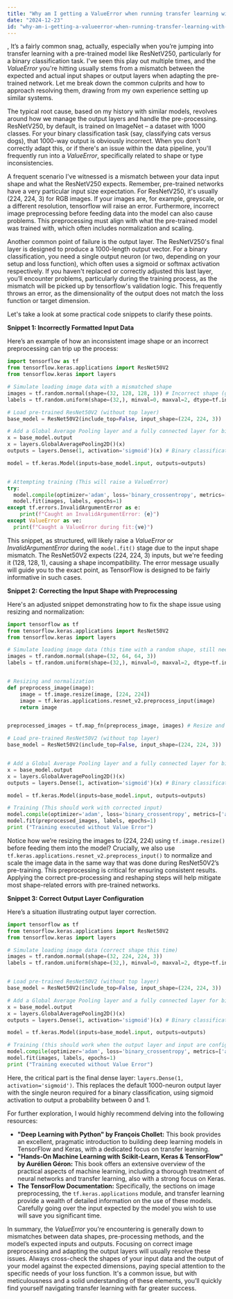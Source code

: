 ```yaml
---
title: "Why am I getting a ValueError when running transfer learning with ResNetV250 on a binary classification task in TensorFlow?"
date: "2024-12-23"
id: "why-am-i-getting-a-valueerror-when-running-transfer-learning-with-resnetv250-on-a-binary-classification-task-in-tensorflow"
---
```


,  It’s a fairly common snag, actually, especially when you’re jumping into transfer learning with a pre-trained model like ResNetV250, particularly for a binary classification task. I've seen this play out multiple times, and the *ValueError* you're hitting usually stems from a mismatch between the expected and actual input shapes or output layers when adapting the pre-trained network. Let me break down the common culprits and how to approach resolving them, drawing from my own experience setting up similar systems.

The typical root cause, based on my history with similar models, revolves around how we manage the output layers and handle the pre-processing. ResNetV250, by default, is trained on ImageNet – a dataset with 1000 classes. For your binary classification task (say, classifying cats versus dogs), that 1000-way output is obviously incorrect. When you don't correctly adapt this, or if there's an issue within the data pipeline, you'll frequently run into a *ValueError*, specifically related to shape or type inconsistencies.

A frequent scenario I've witnessed is a mismatch between your data input shape and what the ResNetV250 expects. Remember, pre-trained networks have a very particular input size expectation. For ResNetV250, it's usually (224, 224, 3) for RGB images. If your images are, for example, greyscale, or a different resolution, tensorflow will raise an error. Furthermore, incorrect image preprocessing before feeding data into the model can also cause problems. This preprocessing must align with what the pre-trained model was trained with, which often includes normalization and scaling.

Another common point of failure is the output layer. The ResNetV250's final layer is designed to produce a 1000-length output vector. For a binary classification, you need a single output neuron (or two, depending on your setup and loss function), which often uses a sigmoid or softmax activation respectively. If you haven't replaced or correctly adjusted this last layer, you’ll encounter problems, particularly during the training process, as the mismatch will be picked up by tensorflow's validation logic. This frequently throws an error, as the dimensionality of the output does not match the loss function or target dimension.

Let's take a look at some practical code snippets to clarify these points.

**Snippet 1: Incorrectly Formatted Input Data**

Here’s an example of how an inconsistent image shape or an incorrect preprocessing can trip up the process:

```python
import tensorflow as tf
from tensorflow.keras.applications import ResNet50V2
from tensorflow.keras import layers

# Simulate loading image data with a mismatched shape
images = tf.random.normal(shape=(32, 128, 128, 1)) # Incorrect shape (grayscale and incorrect size)
labels = tf.random.uniform(shape=(32,), minval=0, maxval=2, dtype=tf.int32)

# Load pre-trained ResNet50V2 (without top layer)
base_model = ResNet50V2(include_top=False, input_shape=(224, 224, 3))

# Add a Global Average Pooling layer and a fully connected layer for binary classification
x = base_model.output
x = layers.GlobalAveragePooling2D()(x)
outputs = layers.Dense(1, activation='sigmoid')(x) # Binary classification output layer

model = tf.keras.Model(inputs=base_model.input, outputs=outputs)


# Attempting training (This will raise a ValueError)
try:
  model.compile(optimizer='adam', loss='binary_crossentropy', metrics=['accuracy'])
  model.fit(images, labels, epochs=1)
except tf.errors.InvalidArgumentError as e:
    print(f"Caught an InvalidArgumentError: {e}")
except ValueError as ve:
  print(f"Caught a ValueError during fit:{ve}")

```

This snippet, as structured, will likely raise a *ValueError* or *InvalidArgumentError* during the `model.fit()` stage due to the input shape mismatch. The ResNet50V2 expects (224, 224, 3) inputs, but we're feeding it (128, 128, 1), causing a shape incompatibility. The error message usually will guide you to the exact point, as TensorFlow is designed to be fairly informative in such cases.

**Snippet 2: Correcting the Input Shape with Preprocessing**

Here's an adjusted snippet demonstrating how to fix the shape issue using resizing and normalization:

```python
import tensorflow as tf
from tensorflow.keras.applications import ResNet50V2
from tensorflow.keras import layers

# Simulate loading image data (this time with a random shape, still needs resizing)
images = tf.random.normal(shape=(32, 64, 64, 3))
labels = tf.random.uniform(shape=(32,), minval=0, maxval=2, dtype=tf.int32)


# Resizing and normalization
def preprocess_image(image):
    image = tf.image.resize(image, [224, 224])
    image = tf.keras.applications.resnet_v2.preprocess_input(image)
    return image


preprocessed_images = tf.map_fn(preprocess_image, images) # Resize and preprocess batch

# Load pre-trained ResNet50V2 (without top layer)
base_model = ResNet50V2(include_top=False, input_shape=(224, 224, 3))


# Add a Global Average Pooling layer and a fully connected layer for binary classification
x = base_model.output
x = layers.GlobalAveragePooling2D()(x)
outputs = layers.Dense(1, activation='sigmoid')(x) # Binary classification output layer

model = tf.keras.Model(inputs=base_model.input, outputs=outputs)

# Training (This should work with corrected input)
model.compile(optimizer='adam', loss='binary_crossentropy', metrics=['accuracy'])
model.fit(preprocessed_images, labels, epochs=1)
print ("Training executed without Value Error")

```

Notice how we’re resizing the images to (224, 224) using `tf.image.resize()` before feeding them into the model? Crucially, we also use `tf.keras.applications.resnet_v2.preprocess_input()` to normalize and scale the image data in the same way that was done during ResNet50V2’s pre-training. This preprocessing is critical for ensuring consistent results. Applying the correct pre-processing and reshaping steps will help mitigate most shape-related errors with pre-trained networks.

**Snippet 3: Correct Output Layer Configuration**

Here’s a situation illustrating output layer correction.

```python
import tensorflow as tf
from tensorflow.keras.applications import ResNet50V2
from tensorflow.keras import layers

# Simulate loading image data (correct shape this time)
images = tf.random.normal(shape=(32, 224, 224, 3))
labels = tf.random.uniform(shape=(32,), minval=0, maxval=2, dtype=tf.int32)


# Load pre-trained ResNet50V2 (without top layer)
base_model = ResNet50V2(include_top=False, input_shape=(224, 224, 3))

# Add a Global Average Pooling layer and a fully connected layer for binary classification
x = base_model.output
x = layers.GlobalAveragePooling2D()(x)
outputs = layers.Dense(1, activation='sigmoid')(x) # Binary classification output layer

model = tf.keras.Model(inputs=base_model.input, outputs=outputs)

# Training (this should work when the output layer and input are configured)
model.compile(optimizer='adam', loss='binary_crossentropy', metrics=['accuracy'])
model.fit(images, labels, epochs=1)
print ("Training executed without Value Error")
```

Here, the critical part is the final dense layer: `layers.Dense(1, activation='sigmoid')`. This replaces the default 1000-neuron output layer with the single neuron required for a binary classification, using sigmoid activation to output a probability between 0 and 1.

For further exploration, I would highly recommend delving into the following resources:

*   **"Deep Learning with Python" by François Chollet:** This book provides an excellent, pragmatic introduction to building deep learning models in TensorFlow and Keras, with a dedicated focus on transfer learning.
*   **"Hands-On Machine Learning with Scikit-Learn, Keras & TensorFlow" by Aurélien Géron:** This book offers an extensive overview of the practical aspects of machine learning, including a thorough treatment of neural networks and transfer learning, also with a strong focus on Keras.
*   **The TensorFlow Documentation:** Specifically, the sections on image preprocessing, the `tf.keras.applications` module, and transfer learning provide a wealth of detailed information on the use of these models. Carefully going over the input expected by the model you wish to use will save you significant time.

In summary, the *ValueError* you’re encountering is generally down to mismatches between data shapes, pre-processing methods, and the model’s expected inputs and outputs. Focusing on correct image preprocessing and adapting the output layers will usually resolve these issues. Always cross-check the shapes of your input data and the output of your model against the expected dimensions, paying special attention to the specific needs of your loss function. It's a common issue, but with meticulousness and a solid understanding of these elements, you’ll quickly find yourself navigating transfer learning with far greater success.
